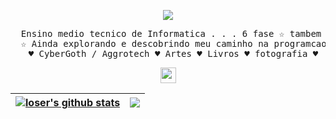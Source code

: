 <div align="center">
<p align="center">
<a href="https://github.com/DenverCoder1/readme-typing-svg">
    <img src="https://readme-typing-svg.demolab.com/?lines=Camila%20Schmidt;Student%20of%20IFSC%20and%20ENTRA21;falling%20in%20love%20with%20code;Foever%20learning&font=Fira%20Code&center=true&width=440&height=45&color=00b4d8&vCenter=true&pause=1000&size=22" />
</a>
</p>
<pre>
  Ensino medio tecnico de Informatica . . . 6 fase &star; tambem cursando o curso de Java do projeto ENTRA21!
  &star; Ainda explorando e descobrindo meu caminho na programcao mas sempre aprendendo &star;
  &hearts; CyberGoth / Aggrotech &hearts; Artes &hearts; Livros &hearts; fotografia &hearts;
</pre>
<img height = 25px src="https://64.media.tumblr.com/7ab2828a3da6fc6e009e02122017f7ec/96620b0913cc30d5-d2/s2048x3072/a93334fbb22f83f24fc9b2d4cfdb56d7abc05ff8.pnj"/>

| <a href="https://github.com/anuraghazra/github-readme-stats"><img align="center" src="https://github-readme-stats.vercel.app/api?username=loser666code&show_icons=true&include_all_commits=true&theme=transparent&hide_border=true" alt="loser's github stats" /></a> | <a href="https://github.com/anuraghazra/github-readme-stats"><img align="center" src="https://github-readme-stats.vercel.app/api/top-langs/?username=loser666code&layout=compact&theme=transparent&hide_border=true" /></a> |
| ------------- | ------------- |

</div>
